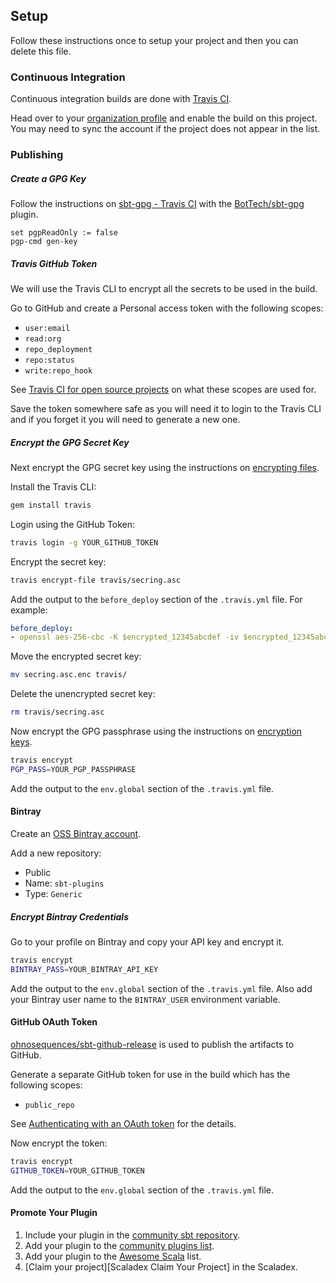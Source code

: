 ## Setup

Follow these instructions once to setup your project and then you can delete this file.

### Continuous Integration

Continuous integration builds are done with [Travis CI].

Head over to your [organization profile][Travis Profile] and enable the build on this project. You may need to sync the
account if the project does not appear in the list.

### Publishing

##### Create a GPG Key

Follow the instructions on [sbt-gpg - Travis CI] with the [BotTech/sbt-gpg] plugin.

```sbtshell
set pgpReadOnly := false
pgp-cmd gen-key
```

##### Travis GitHub Token

We will use the Travis CLI to encrypt all the secrets to be used in the build.

Go to GitHub and create a Personal access token with the following scopes:
* `user:email`
* `read:org`
* `repo_deployment`
* `repo:status`
* `write:repo_hook`

See [Travis CI for open source projects][Travis OSS] on what these scopes are used for.

Save the token somewhere safe as you will need it to login to the Travis CLI and if you forget it you will need to
generate a new one.

##### Encrypt the GPG Secret Key

Next encrypt the GPG secret key using the instructions on [encrypting files][Travis Encrypting Files].

Install the Travis CLI:
```bash
gem install travis
```

Login using the GitHub Token:
```bash
travis login -g YOUR_GITHUB_TOKEN
```

Encrypt the secret key:
```bash
travis encrypt-file travis/secring.asc
```

Add the output to the `before_deploy` section of the `.travis.yml` file. For example:
```yaml
before_deploy:
- openssl aes-256-cbc -K $encrypted_12345abcdef -iv $encrypted_12345abcdef -in key.asc.enc -out temp/target/.gnupg/key.asc -d
```

Move the encrypted secret key:
```bash
mv secring.asc.enc travis/
```

Delete the unencrypted secret key:
```bash
rm travis/secring.asc
```

Now encrypt the GPG passphrase using the instructions on [encryption keys][Travis Encryption Keys].
```bash
travis encrypt
PGP_PASS=YOUR_PGP_PASSPHRASE
```

Add the output to the `env.global` section of the `.travis.yml` file.

#### Bintray

Create an [OSS Bintray account][Bintray OSS Signup].

Add a new repository:
* Public
* Name: `sbt-plugins`
* Type: `Generic`

##### Encrypt Bintray Credentials

Go to your profile on Bintray and copy your API key and encrypt it.
```bash
travis encrypt
BINTRAY_PASS=YOUR_BINTRAY_API_KEY
```

Add the output to the `env.global` section of the `.travis.yml` file.
Also add your Bintray user name to the `BINTRAY_USER` environment variable.

#### GitHub OAuth Token

[ohnosequences/sbt-github-release][sbt-github-release] is used to publish the artifacts to GitHub.

Generate a separate GitHub token for use in the build which has the following scopes:
* `public_repo`

See [Authenticating with an OAuth token][Travis OAuth] for the details.

Now encrypt the token:
```bash
travis encrypt
GITHUB_TOKEN=YOUR_GITHUB_TOKEN
```

Add the output to the `env.global` section of the `.travis.yml` file.

#### Promote Your Plugin

1. Include your plugin in the [community sbt repository][Community Repo].
1. Add your plugin to the [community plugins list][Community Plugins].
1. Add your plugin to the [Awesome Scala] list.
1. [Claim your project][Scaladex Claim Your Project] in the Scaladex.

[Awesome Scala]: https://github.com/lauris/awesome-scala
[Bintray OSS Signup]: https://bintray.com/signup/oss
[BotTech/sbt-gpg]: https://github.com/BotTech/sbt-gpg
[Community Plugins]: https://github.com/sbt/website#attention-plugin-authors
[Community Repo]: https://www.scala-sbt.org/1.x/docs/Bintray-For-Plugins.html#Linking+your+package+to+the+sbt+organization
[Create GPG Key]: https://www.scala-sbt.org/sbt-pgp/usage.html
[sbt-gpg - Travis CI]: https://github.com/BotTech/sbt-gpg#travis-ci
[sbt-github-release]: https://github.com/ohnosequences/sbt-github-release
[Scaladex Claim You Project]: https://github.com/scalacenter/scaladex-contrib#claim-your-project
[Travis CI]: https://travis-ci.org
[Travis Encrypting Files]: https://docs.travis-ci.com/user/encrypting-files
[Travis Encryption Keys]: https://docs.travis-ci.com/user/encryption-keys
[Travis OAuth]: https://docs.travis-ci.com/user/deployment/releases/#authenticating-with-an-oauth-token
[Travis OSS]: https://docs.travis-ci.com/user/github-oauth-scopes/#travis-ci-for-open-source-projects
[Travis Profile]: https://travis-ci.org/profile/$organizationName$
